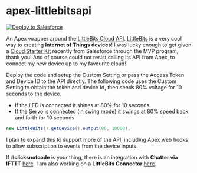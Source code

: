 apex-littlebitsapi
==================

<a href="https://githubsfdeploy.herokuapp.com?owner=afawcett&repo=apex-littlebitsapi">
  <img alt="Deploy to Salesforce"
       src="https://raw.githubusercontent.com/afawcett/githubsfdeploy/master/src/main/webapp/resources/img/deploy.png">
</a>

An Apex wrapper around the [LittleBits Cloud API](http://developer.littlebitscloud.cc/preview). [LittleBits](http://littlebits.cc/cloud) is a very cool way to creating **Internet of Things devices**! I was lucky enough to get given a [Cloud Starter Kit](http://littlebits.cc/kits/cloudbit-starter-kit) recently from Salesforce through the MVP program, thank you! And of course could not resist calling its API from Apex, to connect my new device up to my favourite cloud! 

Deploy the code and setup the Custom Setting or pass the Access Token and Device ID to the API directly. The following code uses the Custom Setting to obtain the token and device Id, then sends 80% voltage for 10 seconds to the device. 
- If the LED is connected it shines at 80% for 10 seconds
- If the Servo is connected (in swing mode) it swings at 80% speed back and forth for 10 seconds. 

```java
new LittleBits().getDevice().output(80, 10000);
```
I plan to expand this to support more of the API, including Apex web hooks to allow subscription to events from the device inputs.

If **#clicksnotcode** is your thing, there is an integration with **Chatter via IFTTT** [here](https://ifttt.com/connect/littlebits/salesforce_chatter). I am also working on a **LittleBits Connector** [here](https://github.com/afawcett/littlebits-connector).
